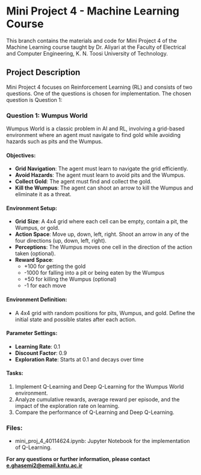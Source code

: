 # Mini Project 4 - Machine Learning Course

This branch contains the materials and code for Mini Project 4 of the Machine Learning course taught by Dr. Aliyari at the Faculty of Electrical and Computer Engineering, K. N. Toosi University of Technology.

## Project Description

Mini Project 4 focuses on Reinforcement Learning (RL) and consists of two questions. One of the questions is chosen for implementation. The chosen question is Question 1:

### Question 1: Wumpus World

Wumpus World is a classic problem in AI and RL, involving a grid-based environment where an agent must navigate to find gold while avoiding hazards such as pits and the Wumpus.

#### Objectives:
- **Grid Navigation**: The agent must learn to navigate the grid efficiently.
- **Avoid Hazards**: The agent must learn to avoid pits and the Wumpus.
- **Collect Gold**: The agent must find and collect the gold.
- **Kill the Wumpus**: The agent can shoot an arrow to kill the Wumpus and eliminate it as a threat.

#### Environment Setup:
- **Grid Size**: A 4x4 grid where each cell can be empty, contain a pit, the Wumpus, or gold.
- **Action Space**: Move up, down, left, right. Shoot an arrow in any of the four directions (up, down, left, right).
- **Perceptions**: The Wumpus moves one cell in the direction of the action taken (optional).
- **Reward Space**:
  - +100 for getting the gold
  - -1000 for falling into a pit or being eaten by the Wumpus
  - +50 for killing the Wumpus (optional)
  - -1 for each move

#### Environment Definition:
- A 4x4 grid with random positions for pits, Wumpus, and gold. Define the initial state and possible states after each action.

#### Parameter Settings:
- **Learning Rate**: 0.1
- **Discount Factor**: 0.9
- **Exploration Rate**: Starts at 0.1 and decays over time

#### Tasks:
1. Implement Q-Learning and Deep Q-Learning for the Wumpus World environment.
2. Analyze cumulative rewards, average reward per episode, and the impact of the exploration rate on learning.
3. Compare the performance of Q-Learning and Deep Q-Learning.

### Files:
- mini_proj_4_40114624.ipynb: Jupyter Notebook for the implementation of Q-Learning.

**For any questions or further information, please contact e.ghasemi2@email.kntu.ac.ir**

